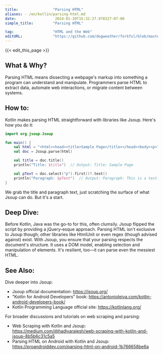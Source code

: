 ```yaml
---
title:                "Parsing HTML"
aliases: - /en/kotlin/parsing-html.md
date:                  2024-01-20T15:32:27.978327-07:00
simple_title:         "Parsing HTML"

tag:                  "HTML and the Web"
editURL:              "https://github.com/dogweather/forkful/blob/master/content/en/kotlin/parsing-html.md"
---
```


{{< edit_this_page >}}

## What & Why?
Parsing HTML means dissecting a webpage's markup into something a program can understand and manipulate. Programmers parse HTML to extract data, automate web interactions, or migrate content between systems.

## How to:
Kotlin makes parsing HTML straightforward with libraries like Jsoup. Here's how you do it:

```Kotlin
import org.jsoup.Jsoup

fun main() {
    val html = "<html><head><title>Sample Page</title></head><body><p>This is a test.</p></body></html>"
    val doc = Jsoup.parse(html)

    val title = doc.title()
    println("Title: $title")  // Output: Title: Sample Page

    val pText = doc.select("p").first()?.text()
    println("Paragraph: $pText")  // Output: Paragraph: This is a test.
}
```

We grab the title and paragraph text, just scratching the surface of what Jsoup can do. But it's a start.

## Deep Dive:
Before Kotlin, Java was the go-to for this, often clumsily. Jsoup flipped the script by providing a jQuery-esque approach. Parsing HTML isn't exclusive to Jsoup though; other libraries like HtmlUnit or even regex (though advised against) exist. With Jsoup, you ensure that your parsing respects the document's structure. It uses a DOM model, enabling selection and manipulation of elements. It's resilient, too—it can parse even the messiest HTML.

## See Also:
Dive deeper into Jsoup:

- Jsoup official documentation: https://jsoup.org/
- "Kotlin for Android Developers" book: https://antonioleiva.com/kotlin-android-developers-book/
- Kotlin Programming Language official site: https://kotlinlang.org/

For broader discussions and tutorials on web scraping and parsing:

- Web Scraping with Kotlin and Jsoup: https://medium.com/@hadiyarajesh/web-scraping-with-kotlin-and-jsoup-8b5b6c31c5a5
- Parsing HTML on Android with Kotlin and Jsoup: https://proandroiddev.com/parsing-html-on-android-1b766658be6a
